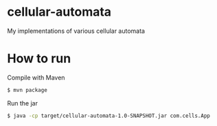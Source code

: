 # cellular-automata
My implementations of various cellular automata

# How to run
Compile with Maven
```Bash
$ mvn package
```

Run the jar
```Bash
$ java -cp target/cellular-automata-1.0-SNAPSHOT.jar com.cells.App
```

